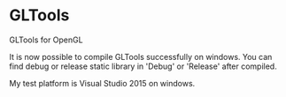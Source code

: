 # GLTools
GLTools for OpenGL

It is now possible to compile GLTools successfully on windows.
You can find debug or release static library in 'Debug' or 'Release' after compiled.

My test platform is Visual Studio 2015 on windows.